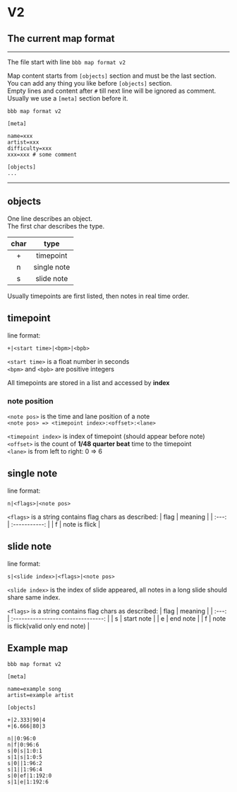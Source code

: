
# V2

## The current map format

---

The file start with line `bbb map format v2`


Map content starts from `[objects]` section and must be the last section.  
You can add any thing you like before `[objects]` section.  
Empty lines and content after `#` till next line will be ignored as comment.  
Usually we use a `[meta]` section before it.  

```
bbb map format v2

[meta]

name=xxx
artist=xxx
difficulty=xxx
xxx=xxx # some comment

[objects]
...

```
---

## **objects**

One line describes an object.  
The first char describes the type.  

| char  |    type     |
| :---: | :---------: |
|   +   |  timepoint  |
|   n   | single note |
|   s   | slide note  |

Usually timepoints are first listed, then notes in real time order.

## **timepoint**

line format:
```
+|<start time>|<bpm>|<bpb>
```

`<start time>` is a float number in seconds  
`<bpm>` and `<bpb>` are positive integers  

All timepoints are stored in a list and accessed by **index**

### **note position**

`<note pos>` is the time and lane position of a note  
`<note pos> => <timepoint index>:<offset>:<lane>`  

`<timepoint index>` is index of timepoint (should appear before note)  
`<offset>` is the count of **1/48 quarter beat** time to the timepoint  
`<lane>` is from left to right: 0 => 6

## **single note**

line format:
```
n|<flags>|<note pos>
```

`<flags>` is a string contains flag chars as described: 
| flag  |    meaning    |
| :---: | :-----------: |
|   f   | note is flick |


## **slide note**

line format:
```
s|<slide index>|<flags>|<note pos>
```

`<slide index>` is the index of slide appeared, all notes in a long slide should share same index.


`<flags>` is a string contains flag chars as described: 
| flag  |              meaning               |
| :---: | :--------------------------------: |
|   s   |             start note             |
|   e   |              end note              |
|   f   | note is flick(valid only end note) |

## Example map

```
bbb map format v2

[meta]

name=example song
artist=example artist

[objects]

+|2.333|90|4
+|6.666|80|3

n||0:96:0
n|f|0:96:6
s|0|s|1:0:1
s|1|s|1:0:5
s|0||1:96:2
s|1||1:96:4
s|0|ef|1:192:0
s|1|e|1:192:6

```